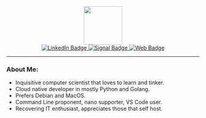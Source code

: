 <div id="header" align="center">
  <img src="https://avatars.githubusercontent.com/u/114995305" width="100"/>
  <div id="badges">
    <a href="https://www.linkedin.com/in/christopher-masi-4bab0910/">
      <img src="https://img.shields.io/badge/LinkedIn-blue?style=for-the-badge&logo=linkedin&logoColor=white" alt="LinkedIn Badge"/>
    </a>
    <a href="#">
      <img src="https://img.shields.io/badge/Signal-%23039BE5.svg?&style=for-the-badge&logo=Signal&logoColor=white" alt="Signal Badge"/>
    </a>
    <a href="chrismasi.github.io">
      <img src="https://img.shields.io/badge/website-000000?style=for-the-badge&logo=About.me&logoColor=white" alt="Web Badge"/>
    </a>
  </div>
</div>

---

### About Me:

- Inquisitive computer scientist that loves to learn and tinker.
- Cloud native developer in mostly Python and Golang.
- Prefers Debian and MacOS.
- Command Line proponent, nano supporter, VS Code user.
- Recovering IT enthusiast, appreciates those that self host.
